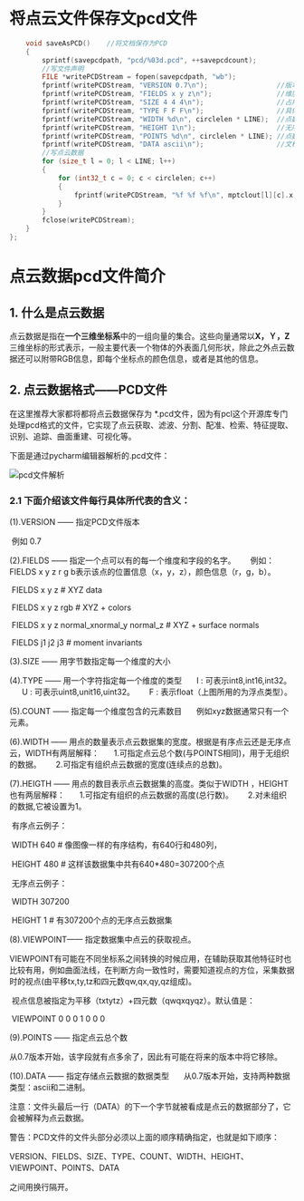 # 将点云文件保存文pcd文件

```c++
    void saveAsPCD()    //将文档保存为PCD
    {
        sprintf(savepcdpath, "pcd/%03d.pcd", ++savepcdcount);
        //写文件声明
        FILE *writePCDStream = fopen(savepcdpath, "wb");
        fprintf(writePCDStream, "VERSION 0.7\n");                 //版本说明
        fprintf(writePCDStream, "FIELDS x y z\n");                //维度说明
        fprintf(writePCDStream, "SIZE 4 4 4\n");                  //占用字节说明
        fprintf(writePCDStream, "TYPE F F F\n");                  //具体数据类型定义
        fprintf(writePCDStream, "WIDTH %d\n", circlelen * LINE);  //点数量
        fprintf(writePCDStream, "HEIGHT 1\n");                    //无序点云默认为1
        fprintf(writePCDStream, "POINTS %d\n", circlelen * LINE); //点数量
        fprintf(writePCDStream, "DATA ascii\n");                  //文档使用字符类型shuom
        //写点云数据
        for (size_t l = 0; l < LINE; l++)
        {
            for (int32_t c = 0; c < circlelen; c++)
            {
                fprintf(writePCDStream, "%f %f %f\n", mptclout[l][c].x, mptclout[l][c].y, mptclout[l][c].z);
            }
        }
        fclose(writePCDStream);
    }
};
```



# 点云数据pcd文件简介

## 1. 什么是点云数据

 点云数据是指在**一个三维坐标系**中的一组向量的集合。这些向量通常以**X，Ｙ，Z**三维坐标的形式表示，一般主要代表一个物体的外表面几何形状，除此之外点云数据还可以附带RGB信息，即每个坐标点的颜色信息，或者是其他的信息。

## 2. 点云数据格式——PCD文件

在这里推荐大家都将都将点云数据保存为 *.pcd文件，因为有pcl这个开源库专门处理pcd格式的文件，它实现了点云获取、滤波、分割、配准、检索、特征提取、识别、追踪、曲面重建、可视化等。

下面是通过pycharm编辑器解析的.pcd文件：

![pcd文件解析](https://img-blog.csdnimg.cn/20190812095020886.png?x-oss-process=image/watermark,type_ZmFuZ3poZW5naGVpdGk,shadow_10,text_aHR0cHM6Ly9ibG9nLmNzZG4ubmV0L3FxXzQzMDQ5NDMy,size_16,color_FFFFFF,t_70#pic_center)

### 2.1 下面介绍该文件每行具体所代表的含义：

(1).VERSION —— 指定PCD文件版本

​	  例如 0.7

(2).FIELDS —— 指定一个点可以有的每一个维度和字段的名字。
    例如：FIELDS x y z r g b表示该点的位置信息（x，y，z），颜色信息（r，g，b）。

​		FIELDS x y z                  # XYZ data

​		FIELDS x y z rgb             # XYZ + colors

​		FIELDS x y z normal_xnormal_y normal_z     # XYZ + surface normals

​		FIELDS j1 j2 j3                # moment invariants

(3).SIZE —— 用字节数指定每一个维度的大小

(4).TYPE —— 用一个字符指定每一个维度的类型
    I : 可表示int8,int16,int32。
    U : 可表示uint8,unit16,uint32。
    F : 表示float（上图所用的为浮点类型）。

(5).COUNT —— 指定每一个维度包含的元素数目
    例如xyz数据通常只有一个元素。

(6).WIDTH —— 用点的数量表示点云数据集的宽度。根据是有序点云还是无序点云，WIDTH有两层解释：
    1.可指定点云总个数(与POINTS相同)，用于无组织的数据。
    2.可指定有组织点云数据的宽度(连续点的总数)。

(7).HEIGTH —— 用点的数目表示点云数据集的高度。类似于WIDTH ，HEIGHT也有两层解释：
    1.可指定有组织的点云数据的高度(总行数)。
    2.对未组织的数据,它被设置为1。

​	  有序点云例子：

​        WIDTH 640    # 像图像一样的有序结构，有640行和480列，

​        HEIGHT 480   # 这样该数据集中共有640*480=307200个点

​      无序点云例子：

​        WIDTH 307200

​        HEIGHT 1    # 有307200个点的无序点云数据集

(8).VIEWPOINT—— 指定数据集中点云的获取视点。

​        VIEWPOINT有可能在不同坐标系之间转换的时候应用，在辅助获取其他特征时也比较有用，例如曲面法线，在判断方向一致性时，需要知道视点的方位，采集数据时的视点(由平移tx,ty,tz和四元数qw,qx,qy,qz组成)。

​        视点信息被指定为平移（txtytz）+四元数（qwqxqyqz）。默认值是：

​         VIEWPOINT 0 0 0 1 0 0 0

(9).POINTS —— 指定点云总个数

​       从0.7版本开始，该字段就有点多余了，因此有可能在将来的版本中将它移除。

(10).DATA —— 指定存储点云数据的数据类型
    从0.7版本开始，支持两种数据类型：ascii和二进制。

注意：文件头最后一行（DATA）的下一个字节就被看成是点云的数据部分了，它会被解释为点云数据。

警告：PCD文件的文件头部分必须以上面的顺序精确指定，也就是如下顺序：

VERSION、FIELDS、SIZE、TYPE、COUNT、WIDTH、HEIGHT、VIEWPOINT、POINTS、DATA

之间用换行隔开。